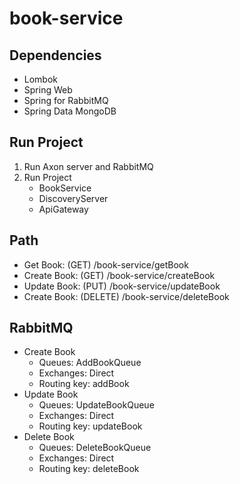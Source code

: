 # book-service

## Dependencies
- Lombok
- Spring Web
- Spring for RabbitMQ
- Spring Data MongoDB

## Run Project
1. Run Axon server and RabbitMQ
2. Run Project
   - BookService
   - DiscoveryServer
   - ApiGateway

## Path
- Get Book: (GET) /book-service/getBook
- Create Book: (GET) /book-service/createBook
- Update Book: (PUT) /book-service/updateBook
- Create Book: (DELETE) /book-service/deleteBook

## RabbitMQ
- Create Book
    - Queues: AddBookQueue
    - Exchanges: Direct
    - Routing key: addBook
- Update Book
    - Queues: UpdateBookQueue
    - Exchanges: Direct
    - Routing key: updateBook
- Delete Book
    - Queues: DeleteBookQueue
    - Exchanges: Direct
    - Routing key: deleteBook
